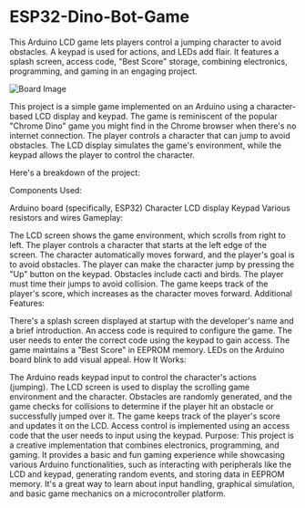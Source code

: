 # ESP32-Dino-Bot-Game
This Arduino LCD game lets players control a jumping character to avoid obstacles. A keypad is used for actions, and LEDs add flair. It features a splash screen, access code, "Best Score" storage, combining electronics, programming, and gaming in an engaging project.

![Board Image](https://github.com/nawabusamabhatti/ESP32-Dino-Bot-Game/assets/69959257/38cddc1d-0ff6-45bb-b917-e54f6559c6e2)




This project is a simple game implemented on an Arduino using a character-based LCD display and keypad. The game is reminiscent of the popular "Chrome Dino" game you might find in the Chrome browser when there's no internet connection. The player controls a character that can jump to avoid obstacles. The LCD display simulates the game's environment, while the keypad allows the player to control the character.

Here's a breakdown of the project:

Components Used:

Arduino board (specifically, ESP32)
Character LCD display
Keypad
Various resistors and wires
Gameplay:

The LCD screen shows the game environment, which scrolls from right to left.
The player controls a character that starts at the left edge of the screen.
The character automatically moves forward, and the player's goal is to avoid obstacles.
The player can make the character jump by pressing the "Up" button on the keypad.
Obstacles include cacti and birds. The player must time their jumps to avoid collision.
The game keeps track of the player's score, which increases as the character moves forward.
Additional Features:

There's a splash screen displayed at startup with the developer's name and a brief introduction.
An access code is required to configure the game. The user needs to enter the correct code using the keypad to gain access.
The game maintains a "Best Score" in EEPROM memory.
LEDs on the Arduino board blink to add visual appeal.
How It Works:

The Arduino reads keypad input to control the character's actions (jumping).
The LCD screen is used to display the scrolling game environment and the character.
Obstacles are randomly generated, and the game checks for collisions to determine if the player hit an obstacle or successfully jumped over it.
The game keeps track of the player's score and updates it on the LCD.
Access control is implemented using an access code that the user needs to input using the keypad.
Purpose:
This project is a creative implementation that combines electronics, programming, and gaming. It provides a basic and fun gaming experience while showcasing various Arduino functionalities, such as interacting with peripherals like the LCD and keypad, generating random events, and storing data in EEPROM memory. It's a great way to learn about input handling, graphical simulation, and basic game mechanics on a microcontroller platform.
